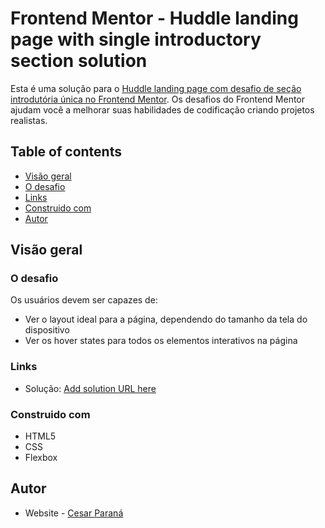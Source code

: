 # Frontend Mentor - Huddle landing page with single introductory section solution

Esta é uma solução para o [Huddle landing page com desafio de seção introdutória única no Frontend Mentor](https://www.frontendmentor.io/challenges/huddle-landing-page-with-a-single-introductory-section-B_2Wvxgi0). Os desafios do Frontend Mentor ajudam você a melhorar suas habilidades de codificação criando projetos realistas.

## Table of contents

- [Visão geral](#visão-geral)
- [O desafio](#o-desafio)
- [Links](#links)
- [Construido com](#construido-com)
- [Autor](#autor)

## Visão geral

### O desafio

Os usuários devem ser capazes de:

- Ver o layout ideal para a página, dependendo do tamanho da tela do dispositivo
- Ver os hover states para todos os elementos interativos na página

### Links

- Solução: [Add solution URL here](https://your-solution-url.com)

### Construido com

- HTML5
- CSS
- Flexbox

## Autor

- Website - [Cesar Paraná](https://www.your-site.com)
